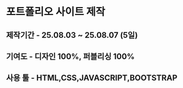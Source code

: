 # 포트폴리오 사이트 제작
## 제작기간 - 25.08.03 ~ 25.08.07 (5일)
## 기여도 - 디자인 100%, 퍼블리싱 100%
## 사용 툴 - HTML,CSS,JAVASCRIPT,BOOTSTRAP
